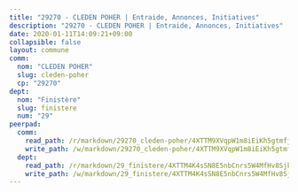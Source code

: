 ```yaml
---
title: "29270 - CLEDEN POHER | Entraide, Annonces, Initiatives"
description: "29270 - CLEDEN POHER | Entraide, Annonces, Initiatives"
date: 2020-01-11T14:09:21+09:00
collapsible: false
layout: commune
comm:
  nom: "CLEDEN POHER"
  slug: cleden-poher
  cp: "29270"
dept:
  nom: "Finistère"
  slug: finistere
  num: "29"
peerpad:
  comm:
    read_path: /r/markdown/29270_cleden-poher/4XTTM9XVqpW1m8iEiKh5gtmfjgrUzxKKjCbjeyFo9PgYnCvM5
    write_path: /w/markdown/29270_cleden-poher/4XTTM9XVqpW1m8iEiKh5gtmfjgrUzxKKjCbjeyFo9PgYnCvM5-K3TgTptxomoP8MpTxg1L3jPdP5ZJeASLYmMhFp9jLWpiBzJeZbdV7Wnyv8KLEXwWs9bdpJiwWbNBvAqVTKeooewJPk7QUTvMPpvUH3fkbS4Sw8avDkNQecETEcDnFTRbmeffLHPM
  dept:
    read_path: /r/markdown/29_finistere/4XTTM4K4sSN8E5nbCnrs5W4MfHv8SjkZXZkMiZwJKZCUFreuC
    write_path: /w/markdown/29_finistere/4XTTM4K4sSN8E5nbCnrs5W4MfHv8SjkZXZkMiZwJKZCUFreuC-K3TgUmttHvLKDBu5vxQ3oPzTia91UxXiaB3vEFjsHJiDiJD9aQfr6ibvcPa75Eo3oX7ob78s9tVxCKrtPM9bLAmDziVCSFjEgZbp3rqL8Ji8Q5aZhxfTcqkGX75WxHS6TQxtiQQ6
---
```


